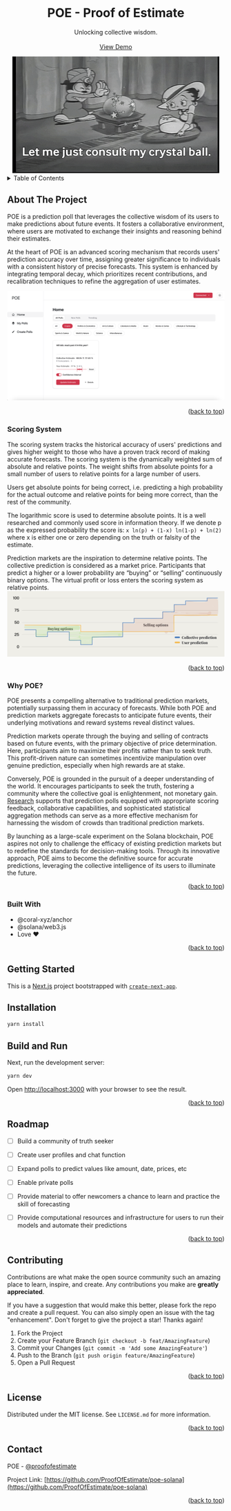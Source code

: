 <!-- Improved compatibility of back to top link: See: https://github.com/othneildrew/Best-README-Template/pull/73 -->
<a name="readme-top"></a>
<!--
*** Thanks for checking out the Best-README-Template. If you have a suggestion
*** that would make this better, please fork the repo and create a pull request
*** or simply open an issue with the tag "enhancement".
*** Don't forget to give the project a star!
*** Thanks again! Now go create something AMAZING! :D
-->



<!-- PROJECT SHIELDS -->
<!--
*** I'm using markdown "reference style" links for readability.
*** Reference links are enclosed in brackets [ ] instead of parentheses ( ).
*** See the bottom of this document for the declaration of the reference variables
*** for contributors-url, forks-url, etc. This is an optional, concise syntax you may use.
*** https://www.markdownguide.org/basic-syntax/#reference-style-links
-->


<!-- PROJECT LOGO -->

<br />
<div align="center">
  

  <h1 align="center">POE - Proof of Estimate</h1>

  <p align="center">
    Unlocking collective wisdom.
    <br />
    <br />
    <a href="https://poe-solana-beta.vercel.app/" target="_blank" rel="noreferrer noopener">View Demo</a>
  </p>
</div>

<div align="center">
  <img src="/assets/giphy.gif" />
</div>


<!-- TABLE OF CONTENTS -->
<details>
  <summary>Table of Contents</summary>
  <ol>
    <li>
      <a href="#about-the-project">About The Project</a>
      <ul>
        <li><a href="#scoring-system">Scoring system</a></li>
        <li><a href="#why-poe">Why POE?</a></li>
        <li><a href="#built-with">Built With</a></li>
      </ul>
    </li>
    <li>
      <a href="#getting-started">Getting Started</a>
      <ul>
        <li><a href="#prerequisites">Prerequisites</a></li>
        <li><a href="#installation">Installation</a></li>
      </ul>
    </li>
    <li><a href="#roadmap">Roadmap</a></li>
    <li><a href="#contributing">Contributing</a></li>
    <li><a href="#license">License</a></li>
    <li><a href="#contact">Contact</a></li>
  </ol>
</details>



<!-- ABOUT THE PROJECT -->
## About The Project


POE is a prediction poll that leverages the collective wisdom of its users to make predictions about future events.
It fosters a collaborative environment, where users are motivated to exchange their insights and reasoning behind their estimates.

At the heart of POE is an advanced scoring mechanism that records users' prediction accuracy over time, assigning greater 
significance to individuals with a consistent history of precise forecasts. This system is enhanced by integrating temporal decay, 
which prioritizes recent contributions, and recalibration techniques to refine the aggregation of user estimates.

![POE Screenshot](/assets/screenshot.png)


<p align="right">(<a href="#readme-top">back to top</a>)</p>

### Scoring System

The scoring system tracks the historical accuracy of users' predictions and gives
higher weight to those who have a proven track record of making accurate forecasts.
The scoring system is the dynamically weighted sum of absolute and relative points.
The weight shifts from absolute points for a small number of users to relative points
for a large number of users.

Users get absolute points for being correct, i.e. predicting a high probability for the actual outcome
and relative points for being more correct, than the rest of the community.

The logarithmic score is used to determine absolute points. It is a well
researched and commonly used score in information theory.
If we denote p as the expressed probability the score is:
`x ln(p) + (1-x) ln(1-p) + ln(2)`
where x is either one or zero depending on the truth or falsity of the estimate.

Prediction markets are the inspiration to determine relative points. The collective
prediction is considered as a market price. Participants that predict a higher or a
lower probability are “buying” or “selling” continuously binary options.
The virtual profit or loss enters the scoring system as relative points.
![Relative points](/assets/relative-points.png)

<p align="right">(<a href="#readme-top">back to top</a>)</p>


### Why POE?

POE presents a compelling alternative to traditional prediction markets, potentially surpassing them in accuracy of forecasts. 
While both POE and prediction markets aggregate forecasts to anticipate future events, their underlying motivations and reward systems reveal distinct values.

Prediction markets operate through the buying and selling of contracts based on future events, with the primary objective of price determination. 
Here, participants aim to maximize their profits rather than to seek truth. This profit-driven nature can sometimes incentivize manipulation over genuine prediction, 
especially when high rewards are at stake.

Conversely, POE is grounded in the pursuit of a deeper understanding of the world. It encourages participants to seek the truth, 
fostering a community where the collective goal is enlightenment, not monetary gain. <a href="https://pubsonline.informs.org/doi/abs/10.1287/mnsc.2015.2374" target="_blank" rel="noreferrer noopener">Research</a> supports that prediction polls equipped 
with appropriate scoring feedback, collaborative capabilities, and sophisticated statistical aggregation methods can serve as a more 
effective mechanism for harnessing the wisdom of crowds than traditional prediction markets.

By launching as a large-scale experiment on the Solana blockchain, POE aspires not only to challenge the efficacy of existing prediction markets 
but to redefine the standards for decision-making tools. Through its innovative approach, POE aims to become the definitive source for accurate predictions, 
leveraging the collective intelligence of its users to illuminate the future. 

<p align="right">(<a href="#readme-top">back to top</a>)</p>


### Built With

* @coral-xyz/anchor
* @solana/web3.js
* Love ❤️

<p align="right">(<a href="#readme-top">back to top</a>)</p>



<!-- GETTING STARTED -->
## Getting Started

This is a [Next.js](https://nextjs.org/) project bootstrapped with [`create-next-app`](https://github.com/vercel/next.js/tree/canary/packages/create-next-app).

## Installation

```bash
yarn install
```

## Build and Run

Next, run the development server:

```bash
yarn dev
```

Open [http://localhost:3000](http://localhost:3000) with your browser to see the result.


<p align="right">(<a href="#readme-top">back to top</a>)</p>




<!-- ROADMAP -->
## Roadmap

- [ ] Build a community of truth seeker  
- [ ] Create user profiles and chat function
- [ ] Expand polls to predict values like amount, date, prices, etc
- [ ] Enable private polls
- [ ] Provide material to offer newcomers a chance to learn and practice the skill of forecasting
- [ ] Provide computational resources and infrastructure for users to run their models and automate their predictions
     

<p align="right">(<a href="#readme-top">back to top</a>)</p>



<!-- CONTRIBUTING -->
## Contributing

Contributions are what make the open source community such an amazing place to learn, inspire, and create. Any contributions you make are **greatly appreciated**.

If you have a suggestion that would make this better, please fork the repo and create a pull request. You can also simply open an issue with the tag "enhancement".
Don't forget to give the project a star! Thanks again!

1. Fork the Project
2. Create your Feature Branch (`git checkout -b feat/AmazingFeature`)
3. Commit your Changes (`git commit -m 'Add some AmazingFeature'`)
4. Push to the Branch (`git push origin feature/AmazingFeature`)
5. Open a Pull Request

<p align="right">(<a href="#readme-top">back to top</a>)</p>



<!-- LICENSE -->
## License

Distributed under the MIT license. See `LICENSE.md` for more information.

<p align="right">(<a href="#readme-top">back to top</a>)</p>



<!-- CONTACT -->
## Contact

POE - [@proofofestimate](https://twitter.com/proofofestimate)

Project Link: [https://github.com/ProofOfEstimate/poe-solana](https://github.com/ProofOfEstimate/poe-solana)

<p align="right">(<a href="#readme-top">back to top</a>)</p>
